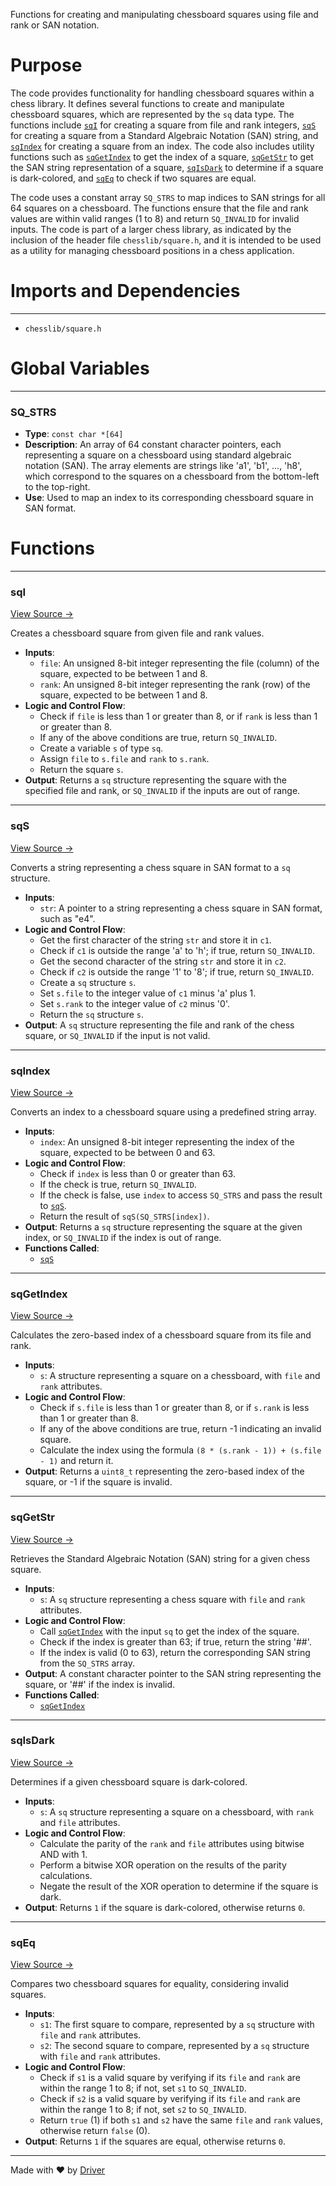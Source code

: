 <!--------------------------------------------------------------------------------->
<!-- IMPORTANT: This file is auto-generated by Driver (https://driver.ai). -------->
<!-- Manual edits may be overwritten on future commits. --------------------------->
<!--------------------------------------------------------------------------------->

Functions for creating and manipulating chessboard squares using file and rank or SAN notation.

# Purpose
The code provides functionality for handling chessboard squares within a chess library. It defines several functions to create and manipulate chessboard squares, which are represented by the `sq` data type. The functions include [`sqI`](<#sqi>) for creating a square from file and rank integers, [`sqS`](<#sqs>) for creating a square from a Standard Algebraic Notation (SAN) string, and [`sqIndex`](<#sqindex>) for creating a square from an index. The code also includes utility functions such as [`sqGetIndex`](<#sqgetindex>) to get the index of a square, [`sqGetStr`](<#sqgetstr>) to get the SAN string representation of a square, [`sqIsDark`](<#sqisdark>) to determine if a square is dark-colored, and [`sqEq`](<#sqeq>) to check if two squares are equal.

The code uses a constant array `SQ_STRS` to map indices to SAN strings for all 64 squares on a chessboard. The functions ensure that the file and rank values are within valid ranges (1 to 8) and return `SQ_INVALID` for invalid inputs. The code is part of a larger chess library, as indicated by the inclusion of the header file `chesslib/square.h`, and it is intended to be used as a utility for managing chessboard positions in a chess application.
# Imports and Dependencies

---
- `chesslib/square.h`


# Global Variables

---
### SQ\_STRS
- **Type**: `const char *[64]`
- **Description**: An array of 64 constant character pointers, each representing a square on a chessboard using standard algebraic notation (SAN). The array elements are strings like 'a1', 'b1', ..., 'h8', which correspond to the squares on a chessboard from the bottom-left to the top-right.
- **Use**: Used to map an index to its corresponding chessboard square in SAN format.


# Functions

---
### sqI<!-- {{#callable:sqI}} -->
[View Source →](<../../../../../chesslib/src/chesslib/square.c#L9>)

Creates a chessboard square from given file and rank values.
- **Inputs**:
    - `file`: An unsigned 8-bit integer representing the file (column) of the square, expected to be between 1 and 8.
    - `rank`: An unsigned 8-bit integer representing the rank (row) of the square, expected to be between 1 and 8.
- **Logic and Control Flow**:
    - Check if `file` is less than 1 or greater than 8, or if `rank` is less than 1 or greater than 8.
    - If any of the above conditions are true, return `SQ_INVALID`.
    - Create a variable `s` of type `sq`.
    - Assign `file` to `s.file` and `rank` to `s.rank`.
    - Return the square `s`.
- **Output**: Returns a `sq` structure representing the square with the specified file and rank, or `SQ_INVALID` if the inputs are out of range.


---
### sqS<!-- {{#callable:sqS}} -->
[View Source →](<../../../../../chesslib/src/chesslib/square.c#L21>)

Converts a string representing a chess square in SAN format to a `sq` structure.
- **Inputs**:
    - `str`: A pointer to a string representing a chess square in SAN format, such as "e4".
- **Logic and Control Flow**:
    - Get the first character of the string `str` and store it in `c1`.
    - Check if `c1` is outside the range 'a' to 'h'; if true, return `SQ_INVALID`.
    - Get the second character of the string `str` and store it in `c2`.
    - Check if `c2` is outside the range '1' to '8'; if true, return `SQ_INVALID`.
    - Create a `sq` structure `s`.
    - Set `s.file` to the integer value of `c1` minus 'a' plus 1.
    - Set `s.rank` to the integer value of `c2` minus '0'.
    - Return the `sq` structure `s`.
- **Output**: A `sq` structure representing the file and rank of the chess square, or `SQ_INVALID` if the input is not valid.


---
### sqIndex<!-- {{#callable:sqIndex}} -->
[View Source →](<../../../../../chesslib/src/chesslib/square.c#L52>)

Converts an index to a chessboard square using a predefined string array.
- **Inputs**:
    - `index`: An unsigned 8-bit integer representing the index of the square, expected to be between 0 and 63.
- **Logic and Control Flow**:
    - Check if `index` is less than 0 or greater than 63.
    - If the check is true, return `SQ_INVALID`.
    - If the check is false, use `index` to access `SQ_STRS` and pass the result to [`sqS`](<#sqs>).
    - Return the result of `sqS(SQ_STRS[index])`.
- **Output**: Returns a `sq` structure representing the square at the given index, or `SQ_INVALID` if the index is out of range.
- **Functions Called**:
    - [`sqS`](<#sqs>)


---
### sqGetIndex<!-- {{#callable:sqGetIndex}} -->
[View Source →](<../../../../../chesslib/src/chesslib/square.c#L60>)

Calculates the zero-based index of a chessboard square from its file and rank.
- **Inputs**:
    - `s`: A structure representing a square on a chessboard, with `file` and `rank` attributes.
- **Logic and Control Flow**:
    - Check if `s.file` is less than 1 or greater than 8, or if `s.rank` is less than 1 or greater than 8.
    - If any of the above conditions are true, return -1 indicating an invalid square.
    - Calculate the index using the formula `(8 * (s.rank - 1)) + (s.file - 1)` and return it.
- **Output**: Returns a `uint8_t` representing the zero-based index of the square, or -1 if the square is invalid.


---
### sqGetStr<!-- {{#callable:sqGetStr}} -->
[View Source →](<../../../../../chesslib/src/chesslib/square.c#L69>)

Retrieves the Standard Algebraic Notation (SAN) string for a given chess square.
- **Inputs**:
    - `s`: A `sq` structure representing a chess square with `file` and `rank` attributes.
- **Logic and Control Flow**:
    - Call [`sqGetIndex`](<#sqgetindex>) with the input `sq` to get the index of the square.
    - Check if the index is greater than 63; if true, return the string '##'.
    - If the index is valid (0 to 63), return the corresponding SAN string from the `SQ_STRS` array.
- **Output**: A constant character pointer to the SAN string representing the square, or '##' if the index is invalid.
- **Functions Called**:
    - [`sqGetIndex`](<#sqgetindex>)


---
### sqIsDark<!-- {{#callable:sqIsDark}} -->
[View Source →](<../../../../../chesslib/src/chesslib/square.c#L78>)

Determines if a given chessboard square is dark-colored.
- **Inputs**:
    - `s`: A `sq` structure representing a square on a chessboard, with `rank` and `file` attributes.
- **Logic and Control Flow**:
    - Calculate the parity of the `rank` and `file` attributes using bitwise AND with 1.
    - Perform a bitwise XOR operation on the results of the parity calculations.
    - Negate the result of the XOR operation to determine if the square is dark.
- **Output**: Returns `1` if the square is dark-colored, otherwise returns `0`.


---
### sqEq<!-- {{#callable:sqEq}} -->
[View Source →](<../../../../../chesslib/src/chesslib/square.c#L83>)

Compares two chessboard squares for equality, considering invalid squares.
- **Inputs**:
    - `s1`: The first square to compare, represented by a `sq` structure with `file` and `rank` attributes.
    - `s2`: The second square to compare, represented by a `sq` structure with `file` and `rank` attributes.
- **Logic and Control Flow**:
    - Check if `s1` is a valid square by verifying if its `file` and `rank` are within the range 1 to 8; if not, set `s1` to `SQ_INVALID`.
    - Check if `s2` is a valid square by verifying if its `file` and `rank` are within the range 1 to 8; if not, set `s2` to `SQ_INVALID`.
    - Return `true` (1) if both `s1` and `s2` have the same `file` and `rank` values, otherwise return `false` (0).
- **Output**: Returns `1` if the squares are equal, otherwise returns `0`.



---
Made with ❤️ by [Driver](https://www.driver.ai/)